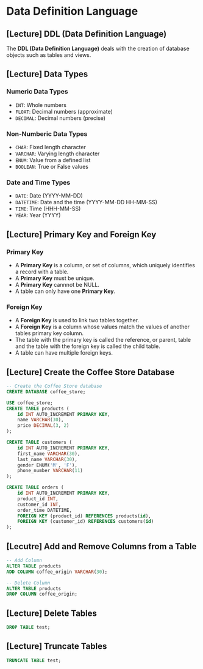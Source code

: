 # Data Definition Language

## [Lecture] DDL (Data Definition Language)

The **DDL (Data Definition Language)** deals with the creation of database objects such as tables and views.

## [Lecture] Data Types

### Numeric Data Types

- `INT`: Whole numbers
- `FLOAT`: Decimal numbers (approximate)
- `DECIMAL`: Decimal numbers (precise)

### Non-Numberic Data Types

- `CHAR`: Fixed length character
- `VARCHAR`: Varying length character
- `ENUM`: Value from a defined list
- `BOOLEAN`: True or False values

### Date and Time Types

- `DATE`: Date (YYYY-MM-DD)
- `DATETIME`: Date and the time (YYYY-MM-DD HH-MM-SS)
- `TIME`: Time (HHH-MM-SS)
- `YEAR`: Year (YYYY)

## [Lecture] Primary Key and Foreign Key

### Primary Key

- A **Primary Key** is a column, or set of columns, which uniquely identifies a record with a table.
- A **Primary Key** must be unique.
- A **Primary Key** cannnot be NULL.
- A table can only have one **Primary Key**.

### Foreign Key

- A **Foreign Key** is used to link two tables together.
- A **Foreign Key** is a column whose values match the values of another tables primary key column.
- The table with the primary key is called the reference, or parent, table and the table with the foreign key is called the child table.
- A table can have multiple foreign keys.

## [Lecture] Create the Coffee Store Database

```sql
-- Create the Coffee Store database
CREATE DATABASE coffee_store;

USE coffee_store;
CREATE TABLE products (
	id INT AUTO_INCREMENT PRIMARY KEY,
	name VARCHAR(30),
	price DECIMAL(3, 2)
);

CREATE TABLE customers (
	id INT AUTO_INCREMENT PRIMARY KEY,
	first_name VARCHAR(30),
	last_name VARCHAR(30),
	gender ENUM('M', 'F'),
	phone_number VARCHAR(11)
);

CREATE TABLE orders (
	id INT AUTO_INCREMENT PRIMARY KEY,
	product_id INT,
	customer_id INT,
	order_time DATETIME,
	FOREIGN KEY (product_id) REFERENCES products(id),
	FOREIGN KEY (customer_id) REFERENCES customers(id)
);
```

## [Lecutre] Add and Remove Columns from a Table

```sql
-- Add Column
ALTER TABLE products
ADD COLUMN coffee_origin VARCHAR(30);

-- Delete Column
ALTER TABLE products
DROP COLUMN coffee_origin;
```

## [Lecture] Delete Tables

```sql
DROP TABLE test;
```

## [Lecture] Truncate Tables

```sql
TRUNCATE TABLE test;
```